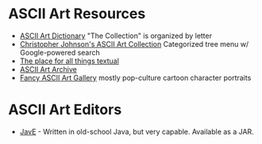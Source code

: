 # ASCII Art Resources

*   [ASCII Art Dictionary](http://www.ascii-art.de/) "The Collection" is organized by letter
*   [Christopher Johnson's ASCII Art Collection](https://asciiart.website/) Categorized tree menu w/ Google-powered search
*   [The place for all things textual](https://ascii.co.uk/)
*   [ASCII Art Archive](https://www.asciiart.eu)
*   [Fancy ASCII Art Gallery](https://textfancy.com/gallery/) mostly pop-culture cartoon character portraits 


# ASCII Art Editors

*   [JavE](http://www.jave.de/) - Written in old-school Java, but very capable. Available as a JAR.
